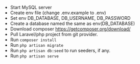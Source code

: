 - Start MySQL server
- Create env file (change .env.example to .env)
- Set env DB_DATABASE, DB_USERNAME, DB_PASSWORD
- Create a database named the same as env(DB_DATABASE)
- Download composer https://getcomposer.org/download/
- Pull Laravel/php project from git provider.
- Run `composer install`
- Run `php artisan migrate`
- Run `php artisan db:seed` to run seeders, if any.
- Run `php artisan serve`